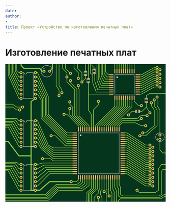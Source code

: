 ```yaml
---
date: 
author:
- 
title: Проект «Устройство по изготовлению печатных плат»
---
```


# Изготовление печатных плат


![PCB](static/images/pcbex.jpg)


